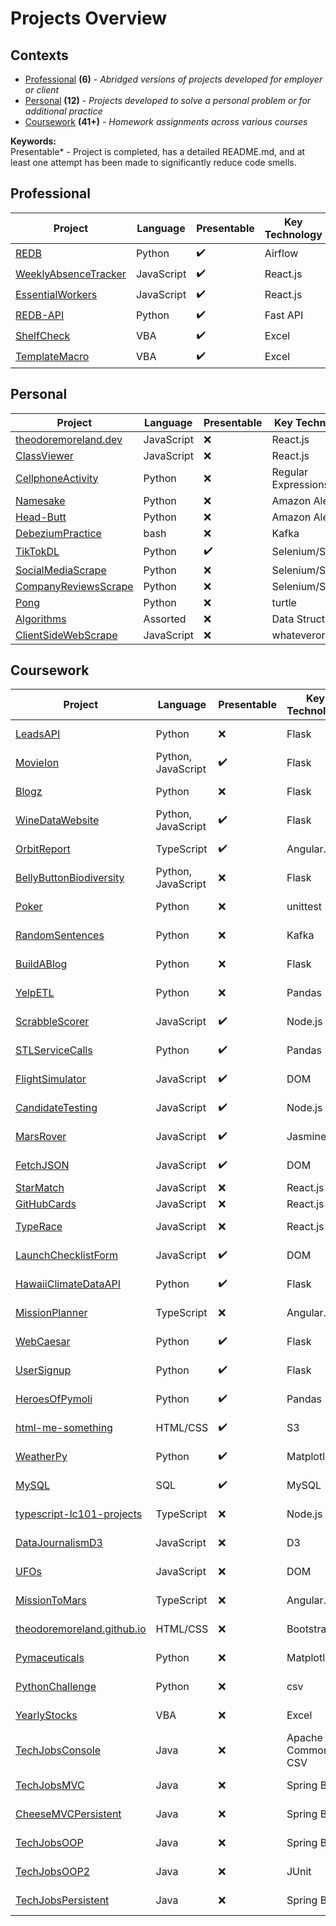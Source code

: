 # Projects Overview

## Contexts
- [Professional](#Professional) **(6)** - *Abridged versions of projects developed for employer or client*
- [Personal](#Personal) **(12)** - *Projects developed to solve a personal problem or for additional practice*
- [Coursework](#Coursework) **(41+)** - *Homework assignments across various courses*

**Keywords:**  
Presentable* - Project is completed, has a detailed README.md, and at least one attempt has been made to significantly reduce code smells.

## Professional

| Project       | Language  | Presentable  | Key Technology |
|---------------|---------------|---------------|---------------|
| <a href="https://github.com/theodoremoreland/REDB">REDB<a/>          | Python | :heavy_check_mark:         | Airflow |
| <a href="https://github.com/theodoremoreland/WeeklyAbsenceTracker">WeeklyAbsenceTracker<a/>      | JavaScript      |   :heavy_check_mark: | React.js |
| <a href="https://github.com/theodoremoreland/EssentialWorkers">EssentialWorkers<a/> | JavaScript      |    :heavy_check_mark: | React.js |
| <a href="https://github.com/theodoremoreland/REDB-API">REDB-API<a/>  | Python  | :heavy_check_mark: | Fast API |
| <a href="https://github.com/theodoremoreland/ShelfCheck">ShelfCheck<a/>  |  VBA | :heavy_check_mark: | Excel |
| <a href="https://github.com/theodoremoreland/TemplateMacro">TemplateMacro<a/>  | VBA  | :heavy_check_mark: | Excel |



## Personal

| Project       | Language  | Presentable  | Key Technology |
|---------------|---------------|---------------|---------------|
| <a href="https://github.com/theodoremoreland/theodoremoreland.dev">theodoremoreland.dev<a/> | JavaScript | :x: | React.js |
| <a href="https://github.com/theodoremoreland/ClassViewer">ClassViewer<a/> | JavaScript | :x: | React.js |
| <a href="https://github.com/theodoremoreland/CellphoneActivity">CellphoneActivity<a/> | Python | :x: | Regular Expressions |
| <a href="https://github.com/theodoremoreland/Namesake">Namesake<a/> | Python | :x: | Amazon Alexa |
| <a href="https://github.com/theodoremoreland/Head-Butt">Head-Butt<a/> | Python | :x: | Amazon Alexa |
| <a href="https://github.com/theodoremoreland/DebeziumPractice">DebeziumPractice<a/>  |  bash | :x: | Kafka |
| <a href="https://github.com/theodoremoreland/TikTokDL">TikTokDL<a/>  | Python  | :heavy_check_mark: | Selenium/Splinter |
| <a href="https://github.com/theodoremoreland/SocialMediaScrape">SocialMediaScrape<a/>  | Python  | :x: | Selenium/Splinter |
| <a href="https://github.com/theodoremoreland/CompanyReviewsScrape">CompanyReviewsScrape<a/>          | Python | :x:         | Selenium/Splinter |
| <a href="https://github.com/theodoremoreland/Pong">Pong<a/> | Python      |    :x: | turtle |
| <a href="https://github.com/theodoremoreland/Algorithms">Algorithms<a/>  |  Assorted | :x: | Data Structures |
| <a href="https://github.com/theodoremoreland/ClientSideWebScrape">ClientSideWebScrape<a/>  | JavaScript  | :x: | whateverorigin |


## Coursework
| Project       | Language  | Presentable  | Key Technology | Course |
|---------------|---------------|---------------|---------------|---------------
| <a href="https://github.com/theodoremoreland/LeadsAPI">LeadsAPI<a/>  | Python  | :x: | Flask | Daugherty University |
| <a href="https://github.com/theodoremoreland/MovieIon">MovieIon<a/> | Python, JavaScript | :heavy_check_mark: | Flask | Wash U (DABC) |
| <a href="https://github.com/theodoremoreland/Blogz">Blogz<a/> | Python | :x: | Flask | LaunchCode (Lc101) |
| <a href="https://github.com/theodoremoreland/WineDataWebsite">WineDataWebsite<a/> | Python, JavaScript | :heavy_check_mark: | Flask | Wash U (DABC) |
| <a href="https://github.com/theodoremoreland/OrbitReport">OrbitReport<a/>  | TypeScript  | :heavy_check_mark: | Angular.js | LaunchCode (Lc101) |
| <a href="https://github.com/theodoremoreland/BellyButtonBiodiversity">BellyButtonBiodiversity<a/> | Python, JavaScript | :x: | Flask | Wash U (DABC) |
| <a href="https://github.com/theodoremoreland/Poker">Poker<a/> | Python      |    :x: | unittest | Daugherty University |
| <a href="https://github.com/theodoremoreland/RandomSentences">RandomSentences<a/>  | Python  | :x: | Kafka | Daugherty University |
| <a href="https://github.com/theodoremoreland/BuildABlog">BuildABlog<a/> | Python | :x: | Flask | LaunchCode (Lc101) |
| <a href="https://github.com/theodoremoreland/YelpETL">YelpETL<a/>      | Python      |   :x: | Pandas | Wash U (DABC) |
| <a href="https://github.com/theodoremoreland/ScrabbleScorer">ScrabbleScorer<a/>  | JavaScript  | :heavy_check_mark: | Node.js | LaunchCode (Lc101) |
| <a href="https://github.com/theodoremoreland/STLServiceCalls">STLServiceCalls<a/> | Python | :heavy_check_mark: | Pandas | Wash U (DABC) |
| <a href="https://github.com/theodoremoreland/FlightSimulator">FlightSimulator<a/> | JavaScript      |    :heavy_check_mark: | DOM | LaunchCode (Lc101) |
| <a href="https://github.com/theodoremoreland/CandidateTesting">CandidateTesting<a/>  |  JavaScript | :heavy_check_mark: | Node.js | LaunchCode (Lc101) |
| <a href="https://github.com/theodoremoreland/MarsRover">MarsRover<a/>  | JavaScript  | :heavy_check_mark: | Jasmine.js | LaunchCode (Lc101) |
| <a href="https://github.com/theodoremoreland/FetchJSON">FetchJSON<a/>  | JavaScript  | :heavy_check_mark: | DOM | LaunchCode (Lc101) |
| <a href="https://github.com/theodoremoreland/StarMatch">StarMatch<a/>          | JavaScript | :x:         | React.js | Pluralsight |
| <a href="https://github.com/theodoremoreland/GitHubCards">GitHubCards<a/>      | JavaScript      |   :x: | React.js |Pluralsight |
| <a href="https://github.com/theodoremoreland/TypeRace">TypeRace<a/> | JavaScript      |    :x: |React.js | Daugherty University |
| <a href="https://github.com/theodoremoreland/LaunchChecklistForm">LaunchChecklistForm<a/>  |  JavaScript | :heavy_check_mark: | DOM | LaunchCode (Lc101) |
| <a href="https://github.com/theodoremoreland/HawaiiClimateDataAPI">HawaiiClimateDataAPI<a/>  | Python  | :heavy_check_mark: | Flask | Wash U (DABC) |
| <a href="https://github.com/theodoremoreland/MissionPlanner">MissionPlanner<a/>  | TypeScript  | :x: | Angular.js | LaunchCode (Lc101) |
| <a href="https://github.com/theodoremoreland/WebCaesar">WebCaesar<a/>          | Python | :heavy_check_mark:         | Flask | LaunchCode (Lc101) |
| <a href="https://github.com/theodoremoreland/UserSignup">UserSignup<a/>      | Python      |   :heavy_check_mark: | Flask | LaunchCode (Lc101) |
| <a href="https://github.com/theodoremoreland/HeroesOfPymoli">HeroesOfPymoli<a/> | Python      |    :heavy_check_mark: | Pandas | Wash U (DABC) |
| <a href="https://github.com/theodoremoreland/html-me-something">html-me-something<a/>  |  HTML/CSS | :heavy_check_mark: | S3 | LaunchCode (Lc101) |
| <a href="https://github.com/theodoremoreland/WeatherPy">WeatherPy<a/>  | Python  | :heavy_check_mark: | Matplotlib | Wash U (DABC) |
| <a href="https://github.com/theodoremoreland/MySQL">MySQL<a/>      | SQL      |   :heavy_check_mark: | MySQL | Wash U (DABC) |
| <a href="https://github.com/theodoremoreland/typescript-lc101-projects">typescript-lc101-projects<a/>  |  TypeScript | :x: | Node.js | LaunchCode (Lc101) |
| <a href="https://github.com/theodoremoreland/DataJournalismD3">DataJournalismD3<a/>  | JavaScript  | :x: | D3 | Wash U (DABC) |
| <a href="https://github.com/theodoremoreland/UFOs">UFOs<a/>  | JavaScript  | :x: | DOM | Wash U (DABC) |
| <a href="https://github.com/theodoremoreland/MissionToMars">MissionToMars<a/> | TypeScript | :x: | Angular.js | LaunchCode (Lc101) |
| <a href="https://github.com/theodoremoreland/theodoremoreland.github.io">theodoremoreland.github.io<a/> | HTML/CSS | :x: | Bootstrap | Wash U (DABC) |
| <a href="https://github.com/theodoremoreland/Pymaceuticals">Pymaceuticals<a/> | Python      |    :x: | Matplotlib | Wash U (DABC) |
| <a href="https://github.com/theodoremoreland/PythonChallenge">PythonChallenge<a/>  |  Python | :x: | csv | Wash U (DABC) |
| <a href="https://github.com/theodoremoreland/YearlyStocks">YearlyStocks<a/>  | VBA  | :x: | Excel | Wash U (DABC) |
| <a href="https://github.com/theodoremoreland/TechJobsConsole">TechJobsConsole<a/>  | Java  | :x: | Apache Commons CSV | LaunchCode (Lc101) |
| <a href="https://github.com/theodoremoreland/TechJobsMVC">TechJobsMVC<a/>          | Java | :x: | Spring Boot | LaunchCode (Lc101) |
| <a href="https://github.com/theodoremoreland/CheeseMVCPersistent">CheeseMVCPersistent<a/> | Java | :x: | Spring Boot | LaunchCode (Lc101) |
| <a href="https://github.com/theodoremoreland/TechJobsOOP">TechJobsOOP<a/> | Java |  :x: | Spring Boot | LaunchCode (Lc101) |
| <a href="https://github.com/theodoremoreland/TechJobsOOP2">TechJobsOOP2<a/>  |  Java | :x: | JUnit | LaunchCode (Lc101) |
| <a href="https://github.com/theodoremoreland/TechJobsPersistent">TechJobsPersistent<a/>  | Java  | :x: | Spring Boot | LaunchCode (Lc101) |
